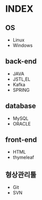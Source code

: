 # INDEX

## OS
- Linux
- Windows

## back-end
- JAVA
- JSTL,EL
- Kafka
- SPRING

## database
- MySQL
- ORACLE

## front-end
- HTML
- thymeleaf

## 형상관리툴
- Git
- SVN
